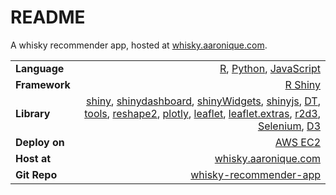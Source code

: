 # README

A whisky recommender app, hosted at [whisky.aaronique.com](https://whisky.aaronique.com).

|                      |                                                                                                                          |
| :------------------- | -----------------------------------------------------------------------------------------------------------------------: |
| **Language**         |            [R](https://www.r-project.org/), [Python](https://www.python.org/), [JavaScript](https://www.javascript.com/) |
| **Framework**        |                                                                                    [R Shiny](https://shiny.rstudio.com/) |
| **Library** | [shiny](https://www.rdocumentation.org/packages/shiny), [shinydashboard](https://www.rdocumentation.org/packages/shinydashboard), [shinyWidgets](https://www.rdocumentation.org/packages/shinywidgets), [shinyjs](https://www.rdocumentation.org/packages/shinyjs), [DT](https://www.rdocumentation.org/packages/dt), [tools](https://www.rdocumentation.org/packages/tools), [reshape2](https://www.rdocumentation.org/packages/reshape2), [plotly](https://www.rdocumentation.org/packages/plotly), [leaflet](https://www.rdocumentation.org/packages/leaflet), [leaflet.extras](https://www.rdocumentation.org/packages/leaflet.extras), [r2d3](https://rstudio.github.io/r2d3/), [Selenium](https://www.seleniumhq.org/), [D3](https://d3js.org/)    |
| **Deploy on**        |                                                                                   [AWS EC2](https://aws.amazon.com/ec2/) |
| **Host at**          |                                                                     [whisky.aaronique.com](https://whisky.aaronique.com) |
| **Git Repo**         |                                            [whisky-recommender-app](https://github.com/aaronique/whisky-recommender-app) |
